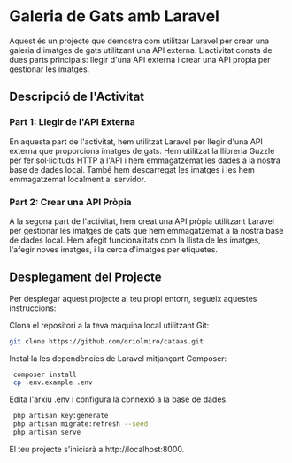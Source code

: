# Galeria de Gats amb Laravel

Aquest és un projecte que demostra com utilitzar Laravel per crear una galeria d'imatges de gats utilitzant una API externa. L'activitat consta de dues parts principals: llegir d'una API externa i crear una API pròpia per gestionar les imatges.

## Descripció de l'Activitat

### Part 1: Llegir de l'API Externa

En aquesta part de l'activitat, hem utilitzat Laravel per llegir d'una API externa que proporciona imatges de gats. Hem utilitzat la llibreria Guzzle per fer sol·licituds HTTP a l'API i hem emmagatzemat les dades a la nostra base de dades local. També hem descarregat les imatges i les hem emmagatzemat localment al servidor.

### Part 2: Crear una API Pròpia

A la segona part de l'activitat, hem creat una API pròpia utilitzant Laravel per gestionar les imatges de gats que hem emmagatzemat a la nostra base de dades local. Hem afegit funcionalitats com la llista de les imatges, l'afegir noves imatges, i la cerca d'imatges per etiquetes.

## Desplegament del Projecte

Per desplegar aquest projecte al teu propi entorn, segueix aquestes instruccions:

Clona el repositori a la teva màquina local utilitzant Git:

   ```bash
   git clone https://github.com/oriolmiro/cataas.git
   ```

Instal·la les dependències de Laravel mitjançant Composer:

   ```bash
    composer install
    cp .env.example .env
   ```

Edita l'arxiu .env i configura la connexió a la base de dades.

   ```bash
    php artisan key:generate
    php artisan migrate:refresh --seed
    php artisan serve
   ```

El teu projecte s'iniciarà a http://localhost:8000.
